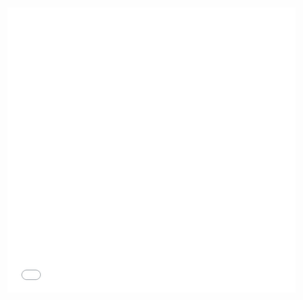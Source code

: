 <iframe src="//player.bilibili.com/player.html?high_quality=1&aid=848063013&bvid=BV1RL4y1b7U9&cid=409743385&page=1" width="100%" height="500" scrolling="no" border="0" frameborder="no" framespacing="0" allowfullscreen="true"> </iframe>
